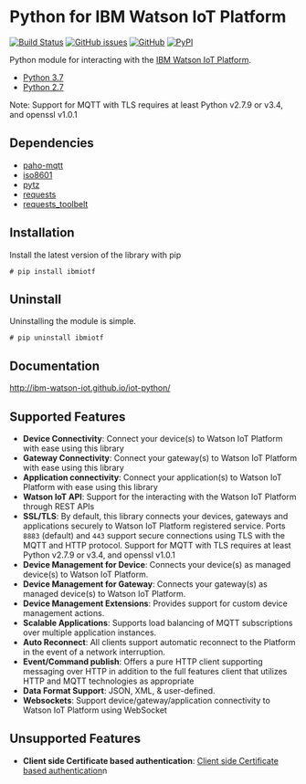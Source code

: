 # Python for IBM Watson IoT Platform

[![Build Status](https://travis-ci.org/ibm-watson-iot/iot-python.svg?branch=master)](https://travis-ci.org/ibm-watson-iot/iot-python)
[![GitHub issues](https://img.shields.io/github/issues/ibm-watson-iot/iot-python.svg)](https://github.com/ibm-watson-iot/iot-python/issues)
[![GitHub](https://img.shields.io/github/license/ibm-watson-iot/iot-python.svg)](https://github.com/ibm-watson-iot/iot-python/blob/master/LICENSE)
[![PyPI](https://img.shields.io/pypi/v/ibmiotf.svg)](https://pypi.org/project/ibmiotf/)



Python module for interacting with the [IBM Watson IoT Platform](https://internetofthings.ibmcloud.com).

-  [Python 3.7](https://www.python.org/downloads/release/python-370/)
-  [Python 2.7](https://www.python.org/downloads/release/python-2715/)

Note: Support for MQTT with TLS requires at least Python v2.7.9 or v3.4, and openssl v1.0.1


## Dependencies

-  [paho-mqtt](https://pypi.python.org/pypi/paho-mqtt)
-  [iso8601](https://pypi.python.org/pypi/iso8601)
-  [pytz](https://pypi.python.org/pypi/pytz)
-  [requests](https://pypi.python.org/pypi/requests)
-  [requests_toolbelt](https://pypi.python.org/pypi/requests_toolbelt)


## Installation

Install the latest version of the library with pip

```
# pip install ibmiotf
```


## Uninstall

Uninstalling the module is simple.

```
# pip uninstall ibmiotf
```


## Documentation

http://ibm-watson-iot.github.io/iot-python/


## Supported Features

- **Device Connectivity**: Connect your device(s) to Watson IoT Platform with ease using this library
- **Gateway Connectivity**: Connect your gateway(s) to Watson IoT Platform with ease using this library
- **Application connectivity**: Connect your application(s) to Watson IoT Platform with ease using this library
- **Watson IoT API**: Support for the interacting with the Watson IoT Platform through REST APIs
- **SSL/TLS**: By default, this library connects your devices, gateways and applications securely to Watson IoT Platform registered service. Ports `8883` (default) and `443` support secure connections using TLS with the MQTT and HTTP protocol. Support for MQTT with TLS requires at least Python v2.7.9 or v3.4, and openssl v1.0.1
- **Device Management for Device**: Connects your device(s) as managed device(s) to Watson IoT Platform.
- **Device Management for Gateway**: Connects your gateway(s) as managed device(s) to Watson IoT Platform.
- **Device Management Extensions**: Provides support for custom device management actions.
- **Scalable Applications**: Supports load balancing of MQTT subscriptions over multiple application instances.
- **Auto Reconnect**: All clients support automatic reconnect to the Platform in the event of a network interruption.
- **Event/Command publish**: Offers a pure HTTP client supporting messaging over HTTP in addition to the full features client that utilizes HTTP and MQTT technologies as appropriate 
- **Data Format Support**: JSON, XML, & user-defined.
- **Websockets**: Support device/gateway/application connectivity to Watson IoT Platform using WebSocket


## Unsupported Features
- **Client side Certificate based authentication**: [Client side Certificate based authentication](https://console.ng.bluemix.net/docs/services/IoT/reference/security/RM_security.html)n



